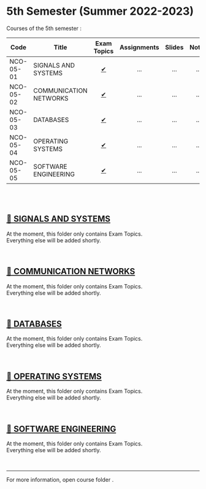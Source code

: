 # 5th Semester (Summer 2022-2023)

Courses of the 5th semester :


| Code      | Title                                | Exam Topics | Assignments | Slides | Notes |
| --------- | ------------------------------------ | :---------: | :---------: | :----: | :---: |
| NCO-05-01 | SIGNALS AND SYSTEMS                  | [ ✔ ](https://github.com/tsiggi/CSD-Auth/tree/main/5th%20Semester/Signals%20and%20Systems/%CE%98%CE%AD%CE%BC%CE%B1%CF%84%CE%B1)    |     ...     |   ...  |  ...  |
| NCO-05-02 | COMMUNICATION NETWORKS               | [ ✔ ](https://github.com/tsiggi/CSD-Auth/tree/main/5th%20Semester/Communication%20Networks/%CE%98%CE%AD%CE%BC%CE%B1%CF%84%CE%B1)    |     ...     |   ...  |  ...  |
| NCO-05-03 | DATABASES                            | [ ✔ ](https://github.com/tsiggi/CSD-Auth/tree/main/5th%20Semester/Databases/%CE%98%CE%AD%CE%BC%CE%B1%CF%84%CE%B1)    |     ...     |   ...  |  ...  |
| NCO-05-04 | OPERATING SYSTEMS                    | [ ✔ ](https://github.com/tsiggi/CSD-Auth/tree/main/5th%20Semester/Operating%20Systems/%CE%98%CE%AD%CE%BC%CE%B1%CF%84%CE%B1)    |     ...     |   ...  |  ...  |
| NCO-05-05 | SOFTWARE ENGINEERING                 | [ ✔ ](https://github.com/tsiggi/CSD-Auth/tree/main/5th%20Semester/Software%20Engineering/%CE%98%CE%AD%CE%BC%CE%B1%CF%84%CE%B1)    |     ...     |   ...  |  ...  |

<br /><br />

## [📁 SIGNALS AND SYSTEMS](https://github.com/tsiggi/CSD-Auth/tree/main/5th%20Semester/Signals%20and%20Systems) 

At the moment, this folder only contains Exam Topics.<br/>
Everything else will be added shortly.

<br />

## [📁 COMMUNICATION NETWORKS](https://github.com/tsiggi/CSD-Auth/tree/main/5th%20Semester/Communication%20Networks) 

At the moment, this folder only contains Exam Topics.<br/>
Everything else will be added shortly.

<br />

## [📁 DATABASES](https://github.com/tsiggi/CSD-Auth/tree/main/5th%20Semester/Databases) 

At the moment, this folder only contains Exam Topics.<br/>
Everything else will be added shortly.

<br />

## [📁 OPERATING SYSTEMS](https://github.com/tsiggi/CSD-Auth/tree/main/5th%20Semester/Operating%20Systems) 

At the moment, this folder only contains Exam Topics.<br/>
Everything else will be added shortly.

<br />

## [📁 SOFTWARE ENGINEERING](https://github.com/tsiggi/CSD-Auth/tree/main/5th%20Semester/Software%20Engineering) 

At the moment, this folder only contains Exam Topics.<br/>
Everything else will be added shortly.

<br />

<hr />
For more information, open course folder .


